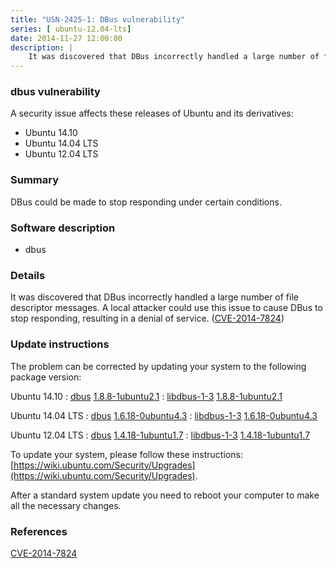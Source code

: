 ```yaml
---
title: "USN-2425-1: DBus vulnerability"
series: [ ubuntu-12.04-lts]
date: 2014-11-27 12:00:00
description: |
    It was discovered that DBus incorrectly handled a large number of file descriptor messages. A local attacker could use this issue to cause DBus to stop responding, resulting in a denial of service. ([CVE-2014-7824](http://people.ubuntu.com/~ubuntu-security/cve/CVE-2014-7824)) 
--- 
```

 
### dbus vulnerability

A security issue affects these releases of Ubuntu and its derivatives:

* Ubuntu 14.10
* Ubuntu 14.04 LTS
* Ubuntu 12.04 LTS

### Summary

DBus could be made to stop responding under certain conditions. 

### Software description

* dbus 

### Details

It was discovered that DBus incorrectly handled a large number of file descriptor messages. A local attacker could use this issue to cause DBus to stop responding, resulting in a denial of service. ([CVE-2014-7824](http://people.ubuntu.com/~ubuntu-security/cve/CVE-2014-7824)) 

### Update instructions

The problem can be corrected by updating your system to the following package version:

Ubuntu 14.10
 : [dbus](https://launchpad.net/ubuntu/+source/dbus) <span> [1.8.8-1ubuntu2.1](https://launchpad.net/ubuntu/+source/dbus/1.8.8-1ubuntu2.1) </span> 
 : [libdbus-1-3](https://launchpad.net/ubuntu/+source/dbus) <span> [1.8.8-1ubuntu2.1](https://launchpad.net/ubuntu/+source/dbus/1.8.8-1ubuntu2.1) </span> 

Ubuntu 14.04 LTS
 : [dbus](https://launchpad.net/ubuntu/+source/dbus) <span> [1.6.18-0ubuntu4.3](https://launchpad.net/ubuntu/+source/dbus/1.6.18-0ubuntu4.3) </span> 
 : [libdbus-1-3](https://launchpad.net/ubuntu/+source/dbus) <span> [1.6.18-0ubuntu4.3](https://launchpad.net/ubuntu/+source/dbus/1.6.18-0ubuntu4.3) </span> 

Ubuntu 12.04 LTS
 : [dbus](https://launchpad.net/ubuntu/+source/dbus) <span> [1.4.18-1ubuntu1.7](https://launchpad.net/ubuntu/+source/dbus/1.4.18-1ubuntu1.7) </span> 
 : [libdbus-1-3](https://launchpad.net/ubuntu/+source/dbus) <span> [1.4.18-1ubuntu1.7](https://launchpad.net/ubuntu/+source/dbus/1.4.18-1ubuntu1.7) </span> 

To update your system, please follow these instructions: [https://wiki.ubuntu.com/Security/Upgrades](https://wiki.ubuntu.com/Security/Upgrades).

After a standard system update you need to reboot your computer to make all the necessary changes. 

### References

 [CVE-2014-7824](http://people.ubuntu.com/~ubuntu-security/cve/CVE-2014-7824)
 
